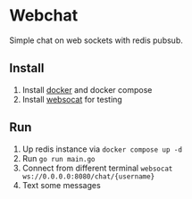 # Webchat 

Simple chat on web sockets with redis pubsub.

## Install

1. Install [docker](https://www.docker.com/) and docker compose
2. Install [websocat](https://github.com/vi/websocat) for testing

## Run

1. Up redis instance via `docker compose up -d`
2. Run `go run main.go`
3. Connect from different terminal `websocat ws://0.0.0.0:8080/chat/{username}`
4. Text some messages